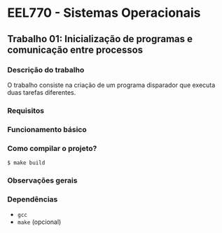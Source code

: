 # EEL770 - Sistemas Operacionais

## Trabalho 01: Inicialização de programas e comunicação entre processos

### Descrição do trabalho

O trabalho consiste na criação de um programa disparador que executa duas tarefas diferentes.

### Requisitos

### Funcionamento básico

### Como compilar o projeto?

`
$ make build
`

### Observações gerais


### Dependências

- `gcc`
- `make` (opcional)
